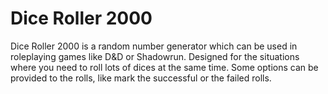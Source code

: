 # Dice Roller 2000

Dice Roller 2000 is a random number generator which can be used in roleplaying games like D&D or Shadowrun.
Designed for the situations where you need to roll lots of dices at the same time.
Some options can be provided to the rolls, like mark the successful or the failed rolls. 
